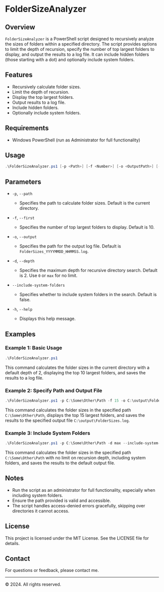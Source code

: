 
# FolderSizeAnalyzer

## Overview

`FolderSizeAnalyzer` is a PowerShell script designed to recursively analyze the sizes of folders within a specified directory. The script provides options to limit the depth of recursion, specify the number of top largest folders to display, and output the results to a log file. It can include hidden folders (those starting with a dot) and optionally include system folders.

## Features

- Recursively calculate folder sizes.
- Limit the depth of recursion.
- Display the top largest folders.
- Output results to a log file.
- Include hidden folders.
- Optionally include system folders.

## Requirements

- Windows PowerShell (run as Administrator for full functionality)

## Usage

```powershell
.\FolderSizeAnalyzer.ps1 [-p <Path>] [-f <Number>] [-o <OutputPath>] [-d <MaxDepth>] [--include-system-folders] [-help] [--help]
```

## Parameters

- `-p`, `--path`
  - Specifies the path to calculate folder sizes. Default is the current directory.

- `-f`, `--first`
  - Specifies the number of top largest folders to display. Default is 10.

- `-o`, `--output`
  - Specifies the path for the output log file. Default is `FolderSizes_YYYYMMDD_HHMMSS.log`.

- `-d`, `--depth`
  - Specifies the maximum depth for recursive directory search. Default is 2. Use `0` or `max` for no limit.

- `--include-system-folders`
  - Specifies whether to include system folders in the search. Default is false.

- `-h`, `--help`
  - Displays this help message.

## Examples

### Example 1: Basic Usage

```powershell
.\FolderSizeAnalyzer.ps1
```

This command calculates the folder sizes in the current directory with a default depth of 2, displaying the top 10 largest folders, and saves the results to a log file.

### Example 2: Specify Path and Output File

```powershell
.\FolderSizeAnalyzer.ps1 -p C:\Some\Other\Path -f 15 -o C:\output\FolderSizes.log
```

This command calculates the folder sizes in the specified path `C:\Some\Other\Path`, displays the top 15 largest folders, and saves the results to the specified output file `C:\output\FolderSizes.log`.

### Example 3: Include System Folders

```powershell
.\FolderSizeAnalyzer.ps1 -p C:\Some\Other\Path -d max --include-system-folders
```

This command calculates the folder sizes in the specified path `C:\Some\Other\Path` with no limit on recursion depth, including system folders, and saves the results to the default output file.

## Notes

- Run the script as an administrator for full functionality, especially when including system folders.
- Ensure the path provided is valid and accessible.
- The script handles access-denied errors gracefully, skipping over directories it cannot access.

## License

This project is licensed under the MIT License. See the LICENSE file for details.

## Contact

For questions or feedback, please contact me.

---

© 2024. All rights reserved.
